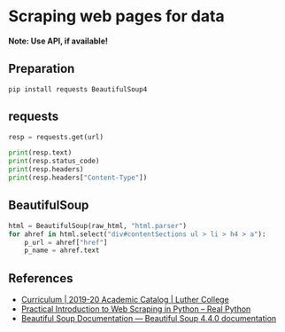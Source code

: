 # Scraping web pages for data

**Note: Use API, if available!**

## Preparation

```text
pip install requests BeautifulSoup4
```

## requests

```python
resp = requests.get(url)

print(resp.text)
print(resp.status_code)
print(resp.headers)
print(resp.headers["Content-Type"])
```

## BeautifulSoup

```python
html = BeautifulSoup(raw_html, "html.parser")
for ahref in html.select("div#contentSections ul > li > h4 > a"):
    p_url = ahref["href"]
    p_name = ahref.text
```

## References

* [Curriculum | 2019-20 Academic Catalog | Luther College](https://www.luther.edu/catalog/curriculum/)
* [Practical Introduction to Web Scraping in Python – Real Python](https://realpython.com/python-web-scraping-practical-introduction/)
* [Beautiful Soup Documentation — Beautiful Soup 4.4.0 documentation](https://www.crummy.com/software/BeautifulSoup/bs4/doc/)
